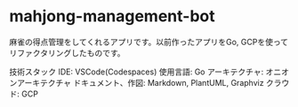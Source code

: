 # mahjong-management-bot
麻雀の得点管理をしてくれるアプリです。以前作ったアプリをGo, GCPを使ってリファクタリングしたものです。

技術スタック
IDE: VSCode(Codespaces)
使用言語: Go
アーキテクチャ: オニオンアーキテクチャ
ドキュメント、作図: Markdown, PlantUML, Graphviz
クラウド: GCP
